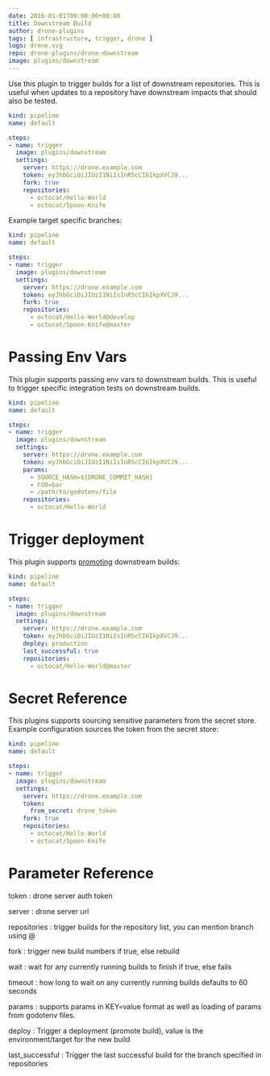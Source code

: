 ```yaml
---
date: 2016-01-01T00:00:00+00:00
title: Downstream Build
author: drone-plugins
tags: [ infrastructure, trigger, drone ]
logo: drone.svg
repo: drone-plugins/drone-downstream
image: plugins/downstream
---
```


Use this plugin to trigger builds for a list of downstream repositories. This
is useful when updates to a repository have downstream impacts that should also
be tested.

```yaml
kind: pipeline
name: default

steps:
- name: trigger  
  image: plugins/downstream
  settings:
    server: https://drone.example.com
    token: eyJhbGciOiJIUzI1NiIsInR5cCI6IkpXVCJ9...
    fork: true
    repositories:
      - octocat/Hello-World
      - octocat/Spoon-Knife
```

Example target specific branches:

```yaml
kind: pipeline
name: default

steps:
- name: trigger  
  image: plugins/downstream
  settings:
    server: https://drone.example.com
    token: eyJhbGciOiJIUzI1NiIsInR5cCI6IkpXVCJ9...
    fork: true
    repositories:
      - octocat/Hello-World@develop
      - octocat/Spoon-Knife@master
```

# Passing Env Vars

This plugin supports passing env vars to downstream builds. This is useful to trigger specific integration tests on downstream builds.

```yaml
kind: pipeline
name: default

steps:
- name: trigger  
  image: plugins/downstream
  settings:
    server: https://drone.example.com
    token: eyJhbGciOiJIUzI1NiIsInR5cCI6IkpXVCJ9...
    params:
      - SOURCE_HASH=${DRONE_COMMIT_HASH}
      - FOO=bar
      - /path/to/godotenv/file
    repositories:
      - octocat/Hello-World
```

# Trigger deployment

This plugin supports [promoting](https://docs.drone.io/user-guide/pipeline/promotion/) downstream builds:

```yaml
kind: pipeline
name: default

steps:
- name: trigger  
  image: plugins/downstream
  settings:
    server: https://drone.example.com
    token: eyJhbGciOiJIUzI1NiIsInR5cCI6IkpXVCJ9...
    deploy: production
    last_successful: true
    repositories:
      - octocat/Hello-World@master
```


# Secret Reference

This plugins supports sourcing sensitive parameters from the secret store. Example configuration sources the token from the secret store:

```yaml
kind: pipeline
name: default

steps:
- name: trigger  
  image: plugins/downstream
  settings:
    server: https://drone.example.com
    token:
      from_secret: drone_token
    fork: true
    repositories:
      - octocat/Hello-World
      - octocat/Spoon-Knife
```

# Parameter Reference

token
: drone server auth token

server
: drone server url

repositories
: trigger builds for the repository list, you can mention branch using @<branch>

fork
: trigger new build numbers if true, else rebuild

wait
: wait for any currently running builds to finish if true, else fails

timeout
: how long to wait on any currently running builds defaults to 60 seconds

params
: supports params in KEY=value format as well as loading of params from godotenv files.

deploy
: Trigger a deployment (promote build), value is the environment/target for the new build

last_successful
: Trigger the last successful build for the branch specified in repositories